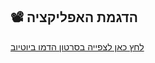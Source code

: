 ## 📽️ הדגמת האפליקציה

[לחץ כאן לצפייה בסרטון הדמו ביוטיוב](https://youtube.com/shorts/HtAF_VBrATY)
